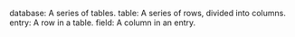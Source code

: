 database: A series of tables.
table:    A series of rows, divided into columns.
entry:    A row in a table.
field:    A column in an entry.
